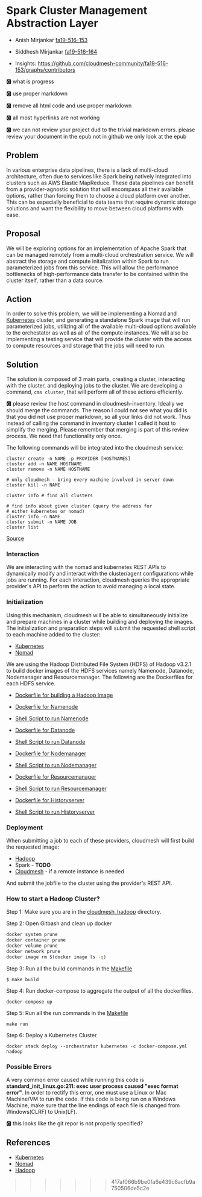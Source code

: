 # Spark Cluster Management Abstraction Layer

* Anish Mirjankar [fa19-516-153](https://github.com/cloudmesh-community/fa19-516-153)  
* Siddhesh Mirjankar [fa19-516-164](https://github.com/cloudmesh-community/fa19-516-164)

* Insights: <https://github.com/cloudmesh-community/fa19-516-153/graphs/contributors>

:o2: what is progress

:o2: use proper markdown

:o2: remove all html code and use proper markdown

:o2: all most hyperlinks are not working

:o2: we can not review your project dud to the trivial markdown errors.
please review your document in the epub not in github we only look at
the epub

## Problem

In various enterprise data pipelines, there is a lack of multi-cloud
architecture, often due to services like Spark being natively integrated
into clusters such as AWS Elastic MapReduce.  These data pipelines can
benefit from a provider-agnostic solution that will encompass all their
available options, rather than forcing them to choose a cloud platform
over another.  This can be especially beneficial to data teams that
require dynamic storage solutions and want the flexibility to move
between cloud platforms with ease.
      

## Proposal

We will be exploring options for an implementation of Apache Spark that
can be managed remotely from a multi-cloud orchestration service.  We
will abstract the storage and compute initalization within Spark to run
parameterized jobs from this service.  This will allow the performance
bottlenecks of high-performance data transfer to be contained within the
cluster itself, rather than a data source.


## Action

In order to solve this problem, we will be implementing a Nomad and
[Kubernetes](https://github.com/cloudmesh-community/fa19-516-153/tree/master/project/cloudmesh/images/kubernetes/Kubernetes.md)
cluster, and generating a standalone Spark image that will run
parameterized jobs, utilizing all of the available multi-cloud options
available to the orchestator as well as all of the compute instances. 
We will also be implementing a testing service that will provide the
cluster with the access to compute resources and storage that the jobs
will need to run.


## Solution

The solution is composed of 3 main parts, creating a cluster,
interacting with the cluster, and deploying jobs to the cluster. We are
developing a command, `cms cluster`, that will perform all of these
actions efficiently.

:o2: please review the host command in cloudmesh-inventory. Ideally we
should merge the commands. The reason I could not see what you did is
that you did not use proper markdown, so all your links did not work.
Thus instead of calling the command in inventory cluster I called it
host to simplify the merging. Please remember that merging is part of
this review process. We need that functionality only once.

The following commands will be integrated into the cloudmesh service:

```
cluster create -n NAME -p PROVIDER [HOSTNAMES]
cluster add -n NAME HOSTNAME
cluster remove -n NAME HOSTNAME

# only cloudmesh - bring every machine involved in server down
cluster kill -n NAME 

cluster info # find all clusters

# find info about given cluster (query the address for 
# either kubernetes or nomad)
cluster info -n NAME 
cluster submit -n NAME JOB
cluster list
```

[Source](https://github.com/cloudmesh-community/fa19-516-153/tree/master/project/cloudmesh/cluster/command/cluster.py)


### Interaction

We are interacting with the nomad and kubernetes REST APIs to
dynamically modify and interact with the cluster/agent configurations
while jobs are running.  For each interaction, cloudmesh queries the
appropriate provider's API to perform the action to avoid managing a
local state.


### Initialization

Using this mechanism, cloudmesh will be able to simultaneously
initialize and prepare machines in a cluster while building and
deploying the images. The initialization and preparation steps will
submit the requested shell script to each machine added to the cluster:

* [Kubernetes](https://github.com/cloudmesh-community/fa19-516-153/tree/master/project/cloudmesh/images/kubernetes/build.sh)
* [Nomad](https://github.com/cloudmesh-community/fa19-516-153/tree/master/project/cloudmesh/images/nomad/build.sh)

We are using the Hadoop Distributed File System (HDFS) of Hadoop v3.2.1
to build docker images of the HDFS services namely Namenode, Datanode,
Nodemanager and Resourcemanager. The following are the Dockerfiles for
each HDFS service.

* [Dockerfile for building a Hadoop Image](https://github.com/cloudmesh-community/fa19-516-153/tree/master/project/cloudmesh/images/kubernetes/Hadoop/base/Dockerfile) <br/>

* [Dockerfile for Namenode](https://github.com/cloudmesh-community/fa19-516-153/blob/master/project/cloudmesh/images/kubernetes/Hadoop/namenode/Dockerfile) <br/>
* [Shell Script to run Namenode](https://github.com/cloudmesh-community/fa19-516-153/blob/master/project/cloudmesh/images/kubernetes/Hadoop/namenode/run.sh) <br/>

* [Dockerfile for Datanode](https://github.com/cloudmesh-community/fa19-516-153/blob/master/project/cloudmesh/images/kubernetes/Hadoop/datanode/Dockerfile) <br/>
* [Shell Script to run Datanode](https://github.com/cloudmesh-community/fa19-516-153/blob/master/project/cloudmesh/images/kubernetes/Hadoop/datanode/run.sh) <br/>

* [Dockerfile for Nodemanager](https://github.com/cloudmesh-community/fa19-516-153/blob/master/project/cloudmesh/images/kubernetes/Hadoop/nodemanager/Dockerfile) <br/>
* [Shell Script to run Nodemanager](https://github.com/cloudmesh-community/fa19-516-153/blob/master/project/cloudmesh/images/kubernetes/Hadoop/nodemanager/run.sh) <br/>

* [Dockerfile for Resourcemanager](https://github.com/cloudmesh-community/fa19-516-153/blob/master/project/cloudmesh/images/kubernetes/Hadoop/resourcemanager/Dockerfile) <br/>
* [Shell Script to run Resourcemanager](https://github.com/cloudmesh-community/fa19-516-153/blob/master/project/cloudmesh/images/kubernetes/Hadoop/resourcemanager/run.sh) <br/>

* [Dockerfile for Historyserver](https://github.com/cloudmesh-community/fa19-516-153/blob/master/project/cloudmesh/images/kubernetes/Hadoop/historyserver/Dockerfile) <br/>
* [Shell Script to run Historyserver](https://github.com/cloudmesh-community/fa19-516-153/blob/master/project/cloudmesh/images/kubernetes/Hadoop/historyserver/run.sh) <br/>

### Deployment

When submitting a job to each of these providers, cloudmesh will first
build the requested image:

* [Hadoop](https://github.com/cloudmesh-community/fa19-516-153/tree/master/project/cloudmesh/images/hadoop/Dockerfile)
* Spark - __TODO__
* [Cloudmesh](https://github.com/cloudmesh-community/fa19-516-153/tree/master/project/cloudmesh/images/cloudmesh/Dockerfile) - if a remote instance is needed

And submit the jobfile to the cluster using the provider's REST API.


### How to start a Hadoop Cluster?

Step 1: Make sure you are in the [cloudmesh_hadoop](https://github.com/cloudmesh-community/fa19-516-153/tree/master/project/cloudmesh/images/kubernetes/cloudmesh_hadoop)
directory. 

Step 2: Open Gitbash and clean up docker

```bash
docker system prune
docker container prune
docker volume prune
docker network prune
docker image rm $(docker image ls -q)
```

Step 3: Run all the build commands in the
[Makefile](https://github.com/cloudmesh-community/fa19-516-153/tree/master/project/cloudmesh/images/kubernetes/cloudmesh_hadoop/Makefile)

```
$ make build
```

Step 4: Run docker-compose to aggregate the output of all the
dockerfiles.

```
docker-compose up
```


Step 5: Run all the run commands in the [Makefile](https://github.com/cloudmesh-community/fa19-516-153/tree/master/project/cloudmesh/images/kubernetes/cloudmesh_hadoop/Makefile)

```
make run
```

Step 6: Deploy a Kubernetes Cluster
```
docker stack deploy --orchestrator kubernetes -c docker-compose.yml hadoop
```

### Possible Errors

A very common error caused while running this code is
**standard_init_linux.go:211: exec user process caused "exec format
error"**. In order to rectify this error, one must use a Linux or Mac
Machine/VM to run the code. If this code is being run on a Windows
Machine, make sure that the line endings of each file is changed from
Windows(CLRF) to Unix(LF).

:o2: this looks like the git repor is not properly specified?


## References

* [Kubernetes](https://kubernetes.io/docs/setup/#production-environment)
* [Nomad](https://www.nomadproject.io/guides/install/production/index.html)
* [Hadoop](https://hadoop.apache.org/docs/stable/hadoop-project-dist/hadoop-common/ClusterSetup.html)
>>>>>>> 417af066b9be0fa6e439c8acfb9a750506de5c2e
